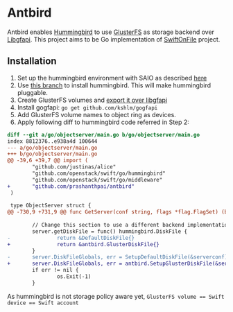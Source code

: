 Antbird
=======

Antbird enables [Hummingbird](https://github.com/openstack/swift/tree/feature/hummingbird/go) to use [GlusterFS](https://github.com/gluster/glusterfs) as storage backend over [Libgfapi](https://github.com/kshlm/gogfapi). This project aims to be Go implementation of [SwiftOnFile](https://github.com/openstack/swiftonfile) project.

Installation
------------
1. Set up the hummingbird environment with SAIO as described [here](https://github.com/openstack/swift/tree/feature/hummingbird/go#installation)
2. Use [this branch](https://github.com/prashanthpai/swift/tree/hummingbird-diskfile) to install hummingbird. This will make hummingbird pluggable.
3. Create GlusterFS volumes and [export it over libgfapi](https://gist.github.com/prashanthpai/8b36761668c0273ef056)
4. Install gogfapi: `go get github.com/kshlm/gogfapi`
5. Add GlusterFS volume names to object ring as devices.
6. Apply following diff to hummingbird code referred in Step 2:

```diff
diff --git a/go/objectserver/main.go b/go/objectserver/main.go
index 8812376..e938a4d 100644
--- a/go/objectserver/main.go
+++ b/go/objectserver/main.go
@@ -39,6 +39,7 @@ import (
        "github.com/justinas/alice"
        "github.com/openstack/swift/go/hummingbird"
        "github.com/openstack/swift/go/middleware"
+       "github.com/prashanthpai/antbird"
 )
 
 type ObjectServer struct {
@@ -730,9 +731,9 @@ func GetServer(conf string, flags *flag.FlagSet) (bindIP string, bindPort int, s
 
        // Change this section to use a different backend implementation
        server.getDiskFile = func() hummingbird.DiskFile {
-               return &DefaultDiskFile{}
+               return &antbird.GlusterDiskFile{}
        }
-       server.DiskFileGlobals, err = SetupDefaultDiskFile(&serverconf)
+       server.DiskFileGlobals, err = antbird.SetupGlusterDiskFile(&serverconf)
        if err != nil {
                os.Exit(-1)
        }
```
As hummingbird is not storage policy aware yet, `GlusterFS volume == Swift device == Swift account`
